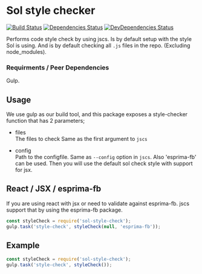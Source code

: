 Sol style checker
===========

[![Build Status](https://travis-ci.org/soldotno/sol-style-check.svg?branch=develop)](https://travis-ci.org/soldotno/sol-style-check.svg?branch=develop)
[![Dependencies Status](https://david-dm.org/soldotno/sol-style-check.svg?style=flat)](https://david-dm.org/soldotno/sol-style-check.svg)
[![DevDependencies Status](https://david-dm.org/soldotno/sol-style-check/dev-status.svg?style=flat)](https://david-dm.org/soldotno/sol-style-check/#info=devDependencies)


Performs code style check by using jscs. Is by default setup with the style Sol is using.
And is by default checking all `.js` files in the repo. (Excluding node_modules).

### Requirments / Peer Dependencies
Gulp.

## Usage 

We use gulp as our build tool, and this package exposes a style-checker function 
that has 2 parameters;

* files  
 The files to check Same as the first argument to `jscs`

* config  
 Path to the configfile. Same as `--config` option in `jscs`. Also 'esprima-fb' can be used.
 Then you will use the default sol check style with support for jsx.

## React / JSX / esprima-fb
If you are using react with jsx or need to validate against esprima-fb.
jscs support that by using the esprima-fb package.

```js
const styleCheck = require('sol-style-check');
gulp.task('style-check', styleCheck(null, 'esprima-fb'));
```

## Example

```js
const styleCheck = require('sol-style-check');
gulp.task('style-check', styleCheck());
``` 

